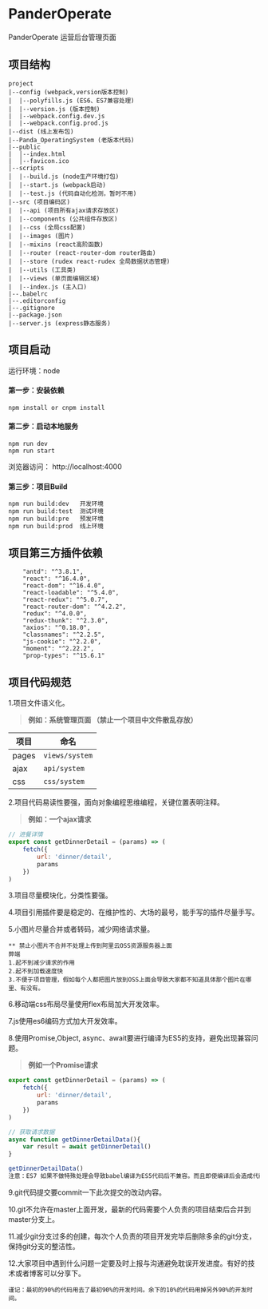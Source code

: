 # PanderOperate
PanderOperate 运营后台管理页面

## 项目结构
```
project
|--config (webpack,version版本控制)
|  |--polyfills.js (ES6、ES7兼容处理)
|  |--version.js (版本控制)
|  |--webpack.config.dev.js 
|  |--webpack.config.prod.js 
|--dist (线上发布包)
|--Panda_OperatingSystem (老版本代码)
|--public
|  │--index.html 
|  │--favicon.ico
│--scripts   
│  |--build.js (node生产环境打包)
│  |--start.js (webpack启动)
|  |--test.js (代码自动化检测，暂时不用)
|--src (项目编码区)
|  |--api (项目所有ajax请求存放区)
|  |--components (公共组件存放区)
|  |--css (全局css配置)
|  |--images (图片)
|  |--mixins (react高阶函数)
|  |--router (react-router-dom router路由)
|  |--store (rudex react-rudex 全局数据状态管理)
|  |--utils (工具类)
|  |--views (单页面编辑区域)
|  |--index.js (主入口)
|--.babelrc
|--.editorconfig
|--.gitignore
|--package.json
|--server.js (express静态服务)
```

## 项目启动
运行环境：node

#### 第一步：安装依赖
```shell
npm install or cnpm install
```

####  第二步：启动本地服务
```shell
npm run dev
npm run start
```
浏览器访问： http://localhost:4000

#### 第三步：项目Build

```sh
npm run build:dev   开发环境
npm run build:test  测试环境
npm run build:pre   预发环境
npm run build:prod  线上环境
```

## 项目第三方插件依赖
```text
    "antd": "^3.8.1",
    "react": "^16.4.0",
    "react-dom": "^16.4.0",
    "react-loadable": "^5.4.0",
    "react-redux": "^5.0.7",
    "react-router-dom": "^4.2.2",
    "redux": "^4.0.0",
    "redux-thunk": "^2.3.0",
    "axios": "^0.18.0",
    "classnames": "^2.2.5",
    "js-cookie": "^2.2.0",
    "moment": "^2.22.2",
    "prop-types": "^15.6.1"
```

## 项目代码规范

1.项目文件语义化。

>**例如：系统管理页面 （禁止一个项目中文件散乱存放）**  

| 项目 | 命名 |
| -- | -- |
| pages | <code>views/system</code> |
| ajax | <code>api/system</code> |
| css | <code>css/system</code> |

2.项目代码易读性要强，面向对象编程思维编程，关键位置表明注释。

>**例如：一个ajax请求**  

```javascript
// 进餐详情
export const getDinnerDetail = (params) => (
    fetch({
        url: 'dinner/detail',
        params
    })
)
```
3.项目尽量模块化，分类性要强。

4.项目引用插件要是稳定的、在维护性的、大场的最号，能手写的插件尽量手写。

5.小图片尽量合并或者转码，减少网络请求量。

```
** 禁止小图片不合并不处理上传到阿里云OSS资源服务器上面
弊端
1.起不到减少请求的作用
2.起不到加载速度快
3.不便于项目管理，假如每个人都把图片放到OSS上面会导致大家都不知道具体那个图片在哪里、有没有。
```
6.移动端css布局尽量使用flex布局加大开发效率。

7.js使用es6编码方式加大开发效率。

8.使用Promise,Object, async、await要进行编译为ES5的支持，避免出现兼容问题。

> **例如一个Promise请求**
```javascript
export const getDinnerDetail = (params) => (
    fetch({
        url: 'dinner/detail',
        params
    })
)

// 获取请求数据
async function getDinnerDetailData(){
    var result = await getDinnerDetail() 
}

getDinnerDetailData()
注意：ES7 如果不做特殊处理会导致babel编译为ES5代码后不兼容。而且即使编译后会造成代码量过大的原因，原本5KB的文件编译后28KB。
```
9.git代码提交要commit一下此次提交的改动内容。

10.git不允许在master上面开发，最新的代码需要个人负责的项目结束后合并到master分支上。

11.减少git分支过多的创建，每次个人负责的项目开发完毕后删除多余的git分支，保持git分支的整洁性。

12.大家项目中遇到什么问题一定要及时上报与沟通避免耽误开发进度。有好的技术或者博客可以分享下。

```
谨记：最初的90%的代码用去了最初90%的开发时间。余下的10%的代码用掉另外90%的开发时间。
```